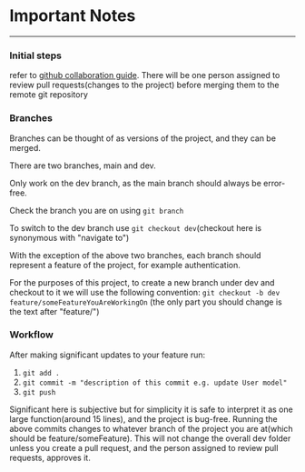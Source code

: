 # Important Notes

---

### Initial steps

refer to [github collaboration guide](https://medium.com/@jonathanmines/the-ultimate-github-collaboration-guide-df816e98fb67).
There will be one person assigned to review pull requests(changes to the project) before merging them to the remote git repository

### Branches

Branches can be thought of as versions of the project, and they can be merged.

There are two branches, main and dev.

Only work on the dev branch, as the main branch should always be error-free.

Check the branch you are on using `git branch`

To switch to the dev branch use `git checkout dev`(checkout here is synonymous with "navigate to")

With the exception of the above two branches, each branch should represent a feature of the project, for example authentication.

For the purposes of this project, to create a new branch under dev and checkout to it we will use the following convention:
`git checkout -b dev feature/someFeatureYouAreWorkingOn` (the only part you should change is the text after "feature/")

### Workflow

After making significant updates to your feature run:

1. `git add .`
2. `git commit -m "description of this commit e.g. update User model"`
3. `git push`

Significant here is subjective but for simplicity it is safe to interpret it as one large function(around 15 lines), and the project is bug-free.
Running the above commits changes to whatever branch of the project you are at(which should be feature/someFeature). This will not change the overall dev folder unless you create a pull request, and the person assigned to review pull requests, approves it.
